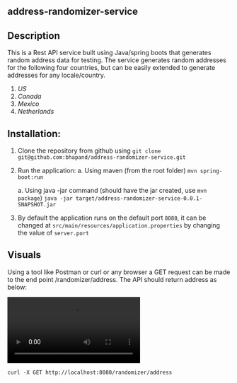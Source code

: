 ## address-randomizer-service

## Description
This is a Rest API service built using Java/spring boots that generates random address data for testing. The service generates random addresses for the following four countries, but can be easily extended to generate addresses for any locale/country.

1. *US*
1. *Canada*
1. *Mexico* 
1. *Netherlands*


## Installation:

1. Clone the repository from github using
   ```git clone git@github.com:bhapand/address-randomizer-service.git```
   
1. Run the application:
   a. Using maven (from the root folder)
   ```mvn spring-boot:run```
   
   a. Using java -jar command (should have the jar created, use ```mvn package```)
   ```java -jar target/address-randomizer-service-0.0.1-SNAPSHOT.jar```
   
1. By default the application runs on the default port ```8080```, it can be changed at ```src/main/resources/application.properties``` by changing the value of ```server.port```


## Visuals
Using a tool like Postman or curl or any browser a GET request can be made to the end point /randomizer/address.
The API should return address as below:

![](src/main/resources/videos/AddressService.mov)

```curl -X GET http://localhost:8080/randomizer/address```
